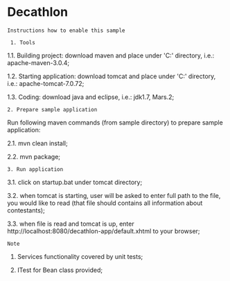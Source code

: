# Decathlon

~~~~~~~~~~~~~~~~~~~~~~~~~~~~~~~~~~~~~~~~~~
Instructions how to enable this sample
~~~~~~~~~~~~~~~~~~~~~~~~~~~~~~~~~~~~~~~~~~

~~~~~~~~~~~
 1. Tools 
~~~~~~~~~~~

1.1. Building project: download maven and place under 'C:\' directory, i.e.: apache-maven-3.0.4;

1.2. Starting application: download tomcat and place under 'C:\' directory, i.e.: apache-tomcat-7.0.72;

1.3. Coding: download java and eclipse, i.e.: jdk1.7, Mars.2;


~~~~~~~~~~~~~~~~~~~~~~~~~~~~~~~
2. Prepare sample application 
~~~~~~~~~~~~~~~~~~~~~~~~~~~~~~~

Run following maven commands (from sample directory) to prepare sample application:

2.1. mvn clean install;

2.2. mvn package;


~~~~~~~~~~~~~~~~~~~~
3. Run application 
~~~~~~~~~~~~~~~~~~~~

3.1. click on startup.bat under tomcat directory;

3.2. when tomcat is starting, user will be asked to enter full path to the file, you would like to read (that file should contains all information about contestants);

3.3. when file is read and tomcat is up, enter http://localhost:8080/decathlon-app/default.xhtml to your browser;


~~~~~~
Note 
~~~~~~

1. Services functionality covered by unit tests;

2. ITest for Bean class provided;

